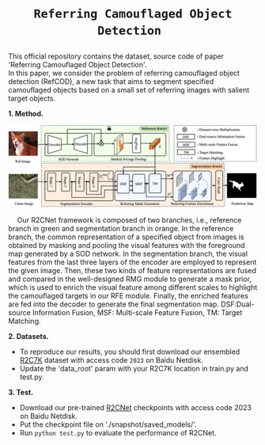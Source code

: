 # <p align=center>`Referring Camouflaged Object Detection `</p>
This official repository contains the dataset, source code of paper 'Referring Camouflaged Object Detection'.   
In this paper, we consider the problem of referring camouflaged object detection (RefCOD), a new task that aims to segment specified
camouflaged objects based on a small set of referring images with salient target objects. 
  
**1. Method.**
<p align="center">
    <img src="figs/r2cnet.png" width="950"/> <br />
</p>

&emsp; Our R2CNet framework is composed of two branches, i.e., reference branch in green and segmentation branch
in orange. In the reference branch, the common representation of a specified object from images is obtained by masking and pooling the visual
features with the foreground map generated by a SOD network. In the segmentation branch, the visual features from the last three layers of the
encoder are employed to represent the given image. Then, these two kinds of feature representations are fused and compared in the well-designed
RMG module to generate a mask prior, which is used to enrich the visual feature among different scales to highlight the camouflaged targets in our
RFE module. Finally, the enriched features are fed into the decoder to generate the final segmentation map. DSF:Dual-source Information Fusion, MSF: Multi-scale Feature Fusion, TM: Target Matching.

**2. Datasets.**

- To reproduce our results, you should first download our ensembled [R2C7K](https://pan.baidu.com/s/1nAKETFmDiSm7dDLxlgH9tw) dataset with access code ```2023``` on Baidu Netdisk.
- Update the 'data_root' param with your R2C7K location in train.py and test.py.

**3. Test.**
- Download our pre-trained [R2CNet]() checkpoints with access code 2023 on Baidu Netdisk.
- Put the checkpoint file on './snapshot/saved_models/'.
- Run ```python test.py``` to evaluate the performance of R2CNet.
